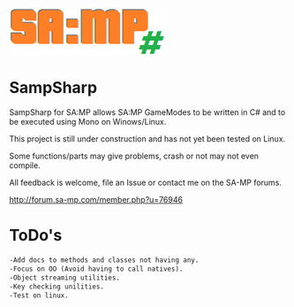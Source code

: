 ![](https://raw.githubusercontent.com/ikkentim/SampSharp/master/SampSharp.png)

SampSharp
======
SampSharp for SA:MP allows SA:MP GameModes to be written in C# and to be executed using Mono on Winows/Linux.

This project is still under construction and has not yet been tested on Linux.

Some functions/parts may give problems, crash or not may not even compile.

All feedback is welcome, file an Issue or contact me on the SA-MP forums.

http://forum.sa-mp.com/member.php?u=76946

ToDo's
======
    -Add docs to methods and classes not having any.
    -Focus on OO (Avoid having to call natives).
    -Object streaming utilities.
    -Key checking unilities.
    -Test on linux.
